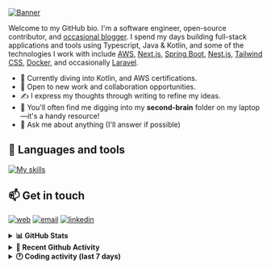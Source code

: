 [![Banner](https://raw.githubusercontent.com/wilfriedago/wilfriedago/main/assets/1.png)][website]

Welcome to my GitHub bio. I'm a software engineer, open-source contributor, and [occasional blogger][blog]. I spend my days building full-stack applications and tools using Typescript, Java & Kotlin, and some of the technologies I work with include [AWS](https://aws.amazon.com/fr/), [Next.js](https://nextjs.org/), [Spring Boot](https://spring.io/projects/spring-boot), [Nest.js](https://nestjs.com/), [Tailwind CSS](https://github.com/tailwindlabs/tailwindcss), [Docker](https://www.docker.com/), and occasionally [Laravel](https://laravel.com/).

- 🔭 Currently diving into Kotlin, and AWS certifications.
- 👯 Open to new work and collaboration opportunities.
- ✍️ I express my thoughts through writing to refine my ideas.
- 🧠 You'll often find me digging into my **second-brain** folder on my laptop—it's a handy resource!
- 💬 Ask me about anything (I'll answer if possible)

## 🎨 Languages and tools

[![My skills](https://skillicons.dev/icons?i=typescript,js,nodejs,nest,java,kotlin,spring,python,fastapi,django,aws,docker,vscode,idea,tailwind&perline=15)](https://wilfriedago.dev/about#skills)

## 📫 Get in touch
[![web](https://img.shields.io/badge/WEBSITE-12100E?logo=google-earth&color=282A36)][website]
[![email](https://img.shields.io/badge/MAIL-12100E?logo=mailgun&color=282A36)][mail]
[![linkedin](https://img.shields.io/badge/LINKEDIN-12100E?logo=linkedin&color=282A36)][linkedin]


<details>
  <summary><b>📊 GitHub Stats</b></summary>
	<br/>
	<p align="left">
		<img width="49.5%" src="https://github-readme-stats.vercel.app/api?username=wilfriedago&show_icons=true&count_private=true&title_color=10b981&icon_color=10b981&theme=react&hide_border=true" />
		<img width="49.5%" src="https://streak-stats.demolab.com/?user=wilfriedago&hide_border=true&theme=react&ring=10b981&fire=fff&currStreakNum=fff&sideLabels=10b981&currStreakLabel=10b981&sideNums=fff" />
	</p>
</details>

<details>
  <summary><b>📅 Recent Github Activity</b></summary>
	<br>

<!--RECENT_ACTIVITY:last_update-->
Last Updated: Sunday, March 9th, 2025, 4:14:23 AM
<!--RECENT_ACTIVITY:last_update_end-->

<!--RECENT_ACTIVITY:start-->
1. 📔 Created new repository [wilfriedago/1990](https://github.com/wilfriedago/1990)<br>
2. ⭐ Starred [huggingface/agents-course](https://github.com/huggingface/agents-course)<br>
3. ⭐ Starred [PennyroyalTea/gibberlink](https://github.com/PennyroyalTea/gibberlink)<br>
4. ⭐ Starred [pentaho/pentaho-platform-plugin-common-ui](https://github.com/pentaho/pentaho-platform-plugin-common-ui)<br>
5. 🔱 Forked [wilfriedago/expo-ai-chatbot-lite](https://github.com/wilfriedago/expo-ai-chatbot-lite) from [expo-ai-chatbot/expo-ai-chatbot-lite](https://github.com/expo-ai-chatbot/expo-ai-chatbot-lite)<br>
<!--RECENT_ACTIVITY:end-->
</details>

<details>
  <summary><b>🕐 Coding activity (last 7 days)</b></summary>
	<br>

<!--START_SECTION:waka-->

```python
Total Time: 31 hrs 12 mins

Java              18 hrs 1 min    ██████████████░░░░░░░░░░░   56.65 %
Dart              3 hrs 22 mins   ██▓░░░░░░░░░░░░░░░░░░░░░░   10.60 %
TypeScript        1 hr 15 mins    █░░░░░░░░░░░░░░░░░░░░░░░░   03.97 %
JavaScript        55 mins         ▓░░░░░░░░░░░░░░░░░░░░░░░░   02.92 %
Other             36 mins         ▒░░░░░░░░░░░░░░░░░░░░░░░░   01.93 %
```

<!--END_SECTION:waka-->
</details>

[website]: https://wilfriedago.dev
[linkedin]: https://linkedin.com/in/wilfriedago
[blog]: https://wilfriedago.dev/blog
[mail]: mailto:me@wilfriedago.dev
